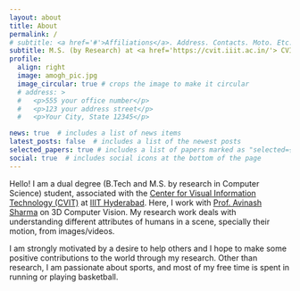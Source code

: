 ```yaml
---
layout: about
title: About
permalink: /
# subtitle: <a href='#'>Affiliations</a>. Address. Contacts. Moto. Etc.
subtitle: M.S. (by Research) at <a href='https://cvit.iiit.ac.in/'> CVIT, IIIT Hyderabad</a>.
profile:
  align: right
  image: amogh_pic.jpg
  image_circular: true # crops the image to make it circular
  # address: >
  #   <p>555 your office number</p>
  #   <p>123 your address street</p>
  #   <p>Your City, State 12345</p>

news: true  # includes a list of news items
latest_posts: false  # includes a list of the newest posts
selected_papers: true # includes a list of papers marked as "selected={true}"
social: true  # includes social icons at the bottom of the page
---
```


<!-- Write your biography here. Tell the world about yourself. Link to your favorite [subreddit](http://reddit.com). You can put a picture in, too. The code is already in, just name your picture `prof_pic.jpg` and put it in the `img/` folder.

Put your address / P.O. box / other info right below your picture. You can also disable any these elements by editing `profile` property of the YAML header of your `_pages/about.md`. Edit `_bibliography/papers.bib` and Jekyll will render your [publications page](/al-folio/publications/) automatically.

Link to your social media connections, too. This theme is set up to use [Font Awesome icons](http://fortawesome.github.io/Font-Awesome/) and [Academicons](https://jpswalsh.github.io/academicons/), like the ones below. Add your Facebook, Twitter, LinkedIn, Google Scholar, or just disable all of them. -->

Hello! I am a dual degree (B.Tech and M.S. by research in Computer Science) student, associated with the [Center for Visual Information Technology (CVIT)](https://cvit.iiit.ac.in/) at [IIIT Hyderabad](https://www.iiit.ac.in/). Here, I work with [Prof. Avinash Sharma](https://3dcomputervision.github.io/about/) on 3D Computer Vision. My research work deals with understanding different attributes of humans in a scene, specially their motion, from images/videos.
<!-- Specifically, I am working on human-centric pose, shape and correspondence estimation. -->

I am strongly motivated by a desire to help others and I hope to make some positive contributions to the world through my research. Other than research, I am passionate about sports, and most of my free time is spent in running or playing basketball.
